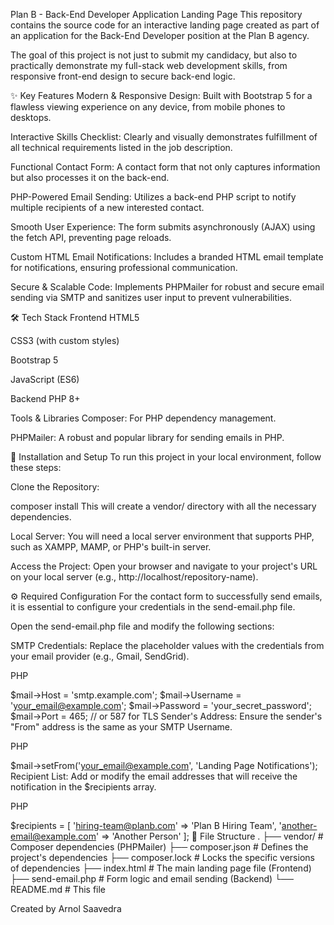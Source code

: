 Plan B - Back-End Developer Application Landing Page
This repository contains the source code for an interactive landing page created as part of an application for the Back-End Developer position at the Plan B agency.

The goal of this project is not just to submit my candidacy, but also to practically demonstrate my full-stack web development skills, from responsive front-end design to secure back-end logic.

✨ Key Features
Modern & Responsive Design: Built with Bootstrap 5 for a flawless viewing experience on any device, from mobile phones to desktops.

Interactive Skills Checklist: Clearly and visually demonstrates fulfillment of all technical requirements listed in the job description.

Functional Contact Form: A contact form that not only captures information but also processes it on the back-end.

PHP-Powered Email Sending: Utilizes a back-end PHP script to notify multiple recipients of a new interested contact.

Smooth User Experience: The form submits asynchronously (AJAX) using the fetch API, preventing page reloads.

Custom HTML Email Notifications: Includes a branded HTML email template for notifications, ensuring professional communication.

Secure & Scalable Code: Implements PHPMailer for robust and secure email sending via SMTP and sanitizes user input to prevent vulnerabilities.

🛠️ Tech Stack
Frontend
HTML5

CSS3 (with custom styles)

Bootstrap 5

JavaScript (ES6)

Backend
PHP 8+

Tools & Libraries
Composer: For PHP dependency management.

PHPMailer: A robust and popular library for sending emails in PHP.

🚀 Installation and Setup
To run this project in your local environment, follow these steps:

Clone the Repository:

composer install
This will create a vendor/ directory with all the necessary dependencies.

Local Server:
You will need a local server environment that supports PHP, such as XAMPP, MAMP, or PHP's built-in server.

Access the Project:
Open your browser and navigate to your project's URL on your local server (e.g., http://localhost/repository-name).

⚙️ Required Configuration
For the contact form to successfully send emails, it is essential to configure your credentials in the send-email.php file.

Open the send-email.php file and modify the following sections:

SMTP Credentials:
Replace the placeholder values with the credentials from your email provider (e.g., Gmail, SendGrid).

PHP

$mail->Host       = 'smtp.example.com';
$mail->Username   = 'your_email@example.com';
$mail->Password   = 'your_secret_password';
$mail->Port       = 465; // or 587 for TLS
Sender's Address:
Ensure the sender's "From" address is the same as your SMTP Username.

PHP

$mail->setFrom('your_email@example.com', 'Landing Page Notifications');
Recipient List:
Add or modify the email addresses that will receive the notification in the $recipients array.

PHP

$recipients = [
    'hiring-team@planb.com'     => 'Plan B Hiring Team',
    'another-email@example.com' => 'Another Person'
];
📁 File Structure
.
├── vendor/                   # Composer dependencies (PHPMailer)
├── composer.json             # Defines the project's dependencies
├── composer.lock             # Locks the specific versions of dependencies
├── index.html                # The main landing page file (Frontend)
├── send-email.php            # Form logic and email sending (Backend)
└── README.md                 # This file

Created by Arnol Saavedra
